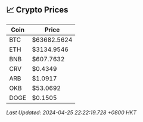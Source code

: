 ## 📈 Crypto Prices

| Coin | Price |
| ---- | ----- |
| BTC | $63682.5624 |
| ETH | $3134.9546 |
| BNB | $607.7632 |
| CRV | $0.4349 |
| ARB | $1.0917 |
| OKB | $53.0692 |
| DOGE | $0.1505 |

_Last Updated: 2024-04-25 22:22:19.728 +0800 HKT_